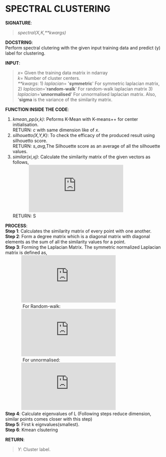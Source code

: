 # SPECTRAL CLUSTERING

**SIGNATURE**:   
>_spectral(X,K,**kwargs)_  

**DOCSTRING**:  
Perform spectral clutering with the given input training data and predict (y) label for clustering.   

**INPUT**:  
>*x*= Given the training data matrix in ndarray  
*k*= Number of cluster centers.  
_**kwargs_: 1) _laplacian_= '**symmetric**' For symmetric laplacian matrix, 2) _laplacian_='**random-walk**' For random-walk laplacian matrix 3) _laplacian_='**unnormalised**' For unnormalised laplacian matrix. Also, '**sigma** is the variance of the similarity matrix.  

**FUNCTION INSIDE THE CODE**:  
1) _kmean_pp(x,k)_: Peforms K-Mean with K-means++ for center initialisation.   
RETURN: *c* with same dimension like of *x*.  
2) _silhouetto(X,Y,K)_: To check the efficacy of the produced result using silhouetto score.  
RETURN: *s_avg*,The Silhouette score as an average of all the silhouette values.  
3) _similar(xi,xj)_: Calculate the similarity matrix of the given vectors as follows,  
&nbsp;&nbsp;&nbsp;&nbsp;&nbsp;&nbsp;&nbsp;&nbsp;&nbsp;&nbsp;&nbsp;&nbsp;&nbsp;![](http://latex.codecogs.com/gif.latex?S%3De%5E%7B-%5Cfrac%7B%28x_%7Bi%7D-x_%7Bj%7D%29%5E%7B2%7D%7D%7B2%5Csigma%5E%7B2%7D%7D%20%7D)  
RETURN: S  

**PROCESS**:  
**Step 1**: Calculates the similarity matrix of every point with one another.  
**Step 2**: Form a degree matrix which is a diagonal matrix with diagonal elements as the sum of all the similarity values for a point.    
**Step 3**: Forming the Laplacian Matrix. The symmetric normalized Laplacian matrix is defined as,  
&nbsp;&nbsp;&nbsp;&nbsp;&nbsp;&nbsp;&nbsp;&nbsp;&nbsp;&nbsp;&nbsp;&nbsp;&nbsp;![](http://latex.codecogs.com/gif.latex?L%5E%7B%5Ctext%7Bsym%7D%7D%3A%3DI-B%5E%7B-1%7DSB%5E%7B-1%7D%2C%5Ctext%7Bwhere%2C%20B%20is%20the%20Cholesky%20Decomposition%20of%20D%7D)  
&nbsp;&nbsp;&nbsp;&nbsp;&nbsp;&nbsp;&nbsp;&nbsp;&nbsp;&nbsp;&nbsp;&nbsp;&nbsp; For Random-walk:  
&nbsp;&nbsp;&nbsp;&nbsp;&nbsp;&nbsp;&nbsp;&nbsp;&nbsp;&nbsp;&nbsp;&nbsp;&nbsp;![](http://latex.codecogs.com/gif.latex?L%5E%7Brwalk%7D%3A%3D%20I-%20D%5E%7B-1%7DS)  
&nbsp;&nbsp;&nbsp;&nbsp;&nbsp;&nbsp;&nbsp;&nbsp;&nbsp;&nbsp;&nbsp;&nbsp;&nbsp; For unnormalised:  
&nbsp;&nbsp;&nbsp;&nbsp;&nbsp;&nbsp;&nbsp;&nbsp;&nbsp;&nbsp;&nbsp;&nbsp;&nbsp;![](http://latex.codecogs.com/gif.latex?L%3DD-S)    
**Step 4**: Calculate eigenvalues of L (Following steps reduce dimension, similar points comes closer with this step)  
**Step 5**: First k eignvalues(smallest).  
**Step 6**: Kmean clsutering  

**RETURN**:   
>*Y*: Cluster label.  
